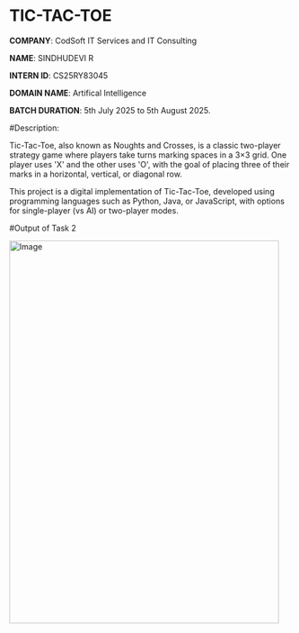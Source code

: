 # TIC-TAC-TOE

**COMPANY**: CodSoft IT Services and IT Consulting

**NAME**: SINDHUDEVI R

**INTERN ID**: CS25RY83045

**DOMAIN NAME**: Artifical Intelligence

**BATCH DURATION**: 5th July 2025 to 5th August 2025.

#Description:

Tic-Tac-Toe, also known as Noughts and Crosses, is a classic two-player strategy game where players take turns marking spaces in a 3×3 grid. One player uses 'X' and the other uses 'O', with the goal of placing three of their marks in a horizontal, vertical, or diagonal row.

This project is a digital implementation of Tic-Tac-Toe, developed using programming languages such as Python, Java, or JavaScript, with options for single-player (vs AI) or two-player modes.

#Output of Task 2

<img width="480" height="680" alt="Image" src="https://github.com/user-attachments/assets/c5b65037-1dbc-4a24-ab6d-2e33abdc1bee" />
